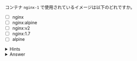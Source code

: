 コンテナ `nginx-1` で使用されているイメージは以下のどれですか。

- [ ] nginx
- [ ] nginx:alpine
- [ ] nginx:v2
- [ ] nginx:1.7
- [ ] alpine

<details>
  <summary>Hints</summary>

`docker container ls` コマンドを実行して IMAGE 列を確認します。

</details>

<details>
  <summary>Answer</summary>

nginx:alpine

</details>

